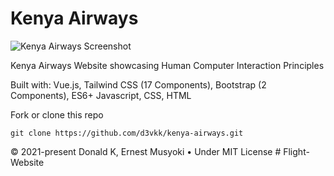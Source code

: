 # Kenya Airways

![Kenya Airways Screenshot](https://github.com/d3vkk/kenya-airways/blob/master/screenshot.png)

Kenya Airways Website showcasing Human Computer Interaction Principles

Built with: Vue.js, Tailwind CSS (17 Components), Bootstrap (2 Components), ES6+ Javascript, CSS, HTML

Fork or clone this repo
```
git clone https://github.com/d3vkk/kenya-airways.git
```

© 2021-present Donald K, Ernest Musyoki • Under MIT License
#   F l i g h t - W e b s i t e  
 